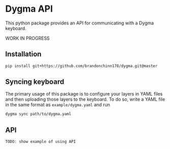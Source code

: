 # Dygma API

This python package provides an API for communicating with a Dygma keyboard.

WORK IN PROGRESS

## Installation

```bash
pip install git+https://github.com/brandonchinn178/dygma.git@master
```

## Syncing keyboard

The primary usage of this package is to configure your layers in YAML files
and then uploading those layers to the keyboard. To do so, write a YAML file
in the same format as `example/dygma.yaml` and run

```bash
dygma sync path/to/dygma.yaml
```

## API

```
TODO: show example of using API
```
